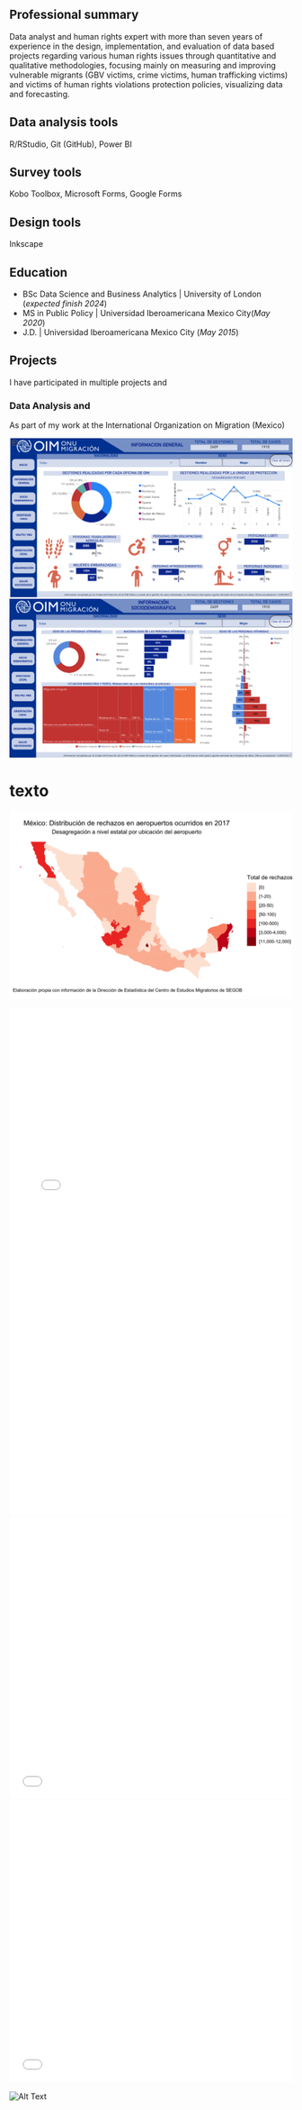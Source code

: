 ## Professional summary

Data analyst and human rights expert with more than seven years of experience in the design, implementation, and evaluation of data based projects regarding various human rights issues through quantitative and qualitative methodologies, focusing mainly on measuring and improving vulnerable migrants (GBV victims, crime victims, human trafficking victims) and victims of human rights violations protection policies, visualizing data and forecasting.

## Data analysis tools
R/RStudio, Git (GitHub), Power BI

## Survey tools
Kobo Toolbox, Microsoft Forms, Google Forms

## Design tools
Inkscape

## Education
- BSc Data Science and Business Analytics | University of London (_expected finish 2024_)
- MS in Public Policy | Universidad Iberoamericana Mexico City(_May 2020_)
- J.D. |  Universidad Iberoamericana Mexico City (_May 2015_)


## Projects

I have participated in multiple projects and 

### Data Analysis and 

As part of my work at the International Organization on Migration (Mexico)

![Alt Text](/docs/assets/images/dashboard_1.png)
![Alt Text](/docs/assets/images/dashboard_2.png)

# texto


![Airport rejections in Mexico](/docs/assets/images/gif_aeropuertos_200.gif)


 

<iframe src="/docs/assets/images/red_actores_sistema_justicia.html" height="900px" width="100%" style="border:none;"></iframe>




<iframe src="/docs/assets/images/mapa.html" height="500px" width="100%" style="border:none;"></iframe>


<iframe src="/docs/assets/images/juego.html" height="500px" width="100%" style="border:none;"></iframe>

![Alt Text](https://media.giphy.com/media/vFKqnCdLPNOKc/giphy.gif)

